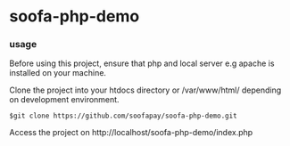 # soofa-php-demo

### usage

Before using this project, ensure that php and local server e.g apache is installed on your machine.

Clone the project into your htdocs directory or /var/www/html/ depending on development environment.

```
$git clone https://github.com/soofapay/soofa-php-demo.git
```

Access the project on http://localhost/soofa-php-demo/index.php
